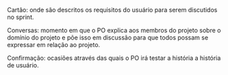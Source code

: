 Cartão: onde são descritos os requisitos do usuário para serem discutidos no sprint.

Conversas: momento em que o PO explica aos membros do projeto sobre o domínio do projeto e põe isso em discussão para que todos possam se expressar em relação ao projeto.

Confirmação: ocasiões através das quais o PO irá testar a história a história de usuário.
